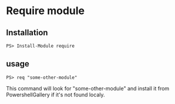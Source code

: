 # Require module

## Installation

    PS> Install-Module require

## usage

    PS> req "some-other-module"
  
This command will look for "some-other-module" and install it from PowershellGallery if it's not found localy.

